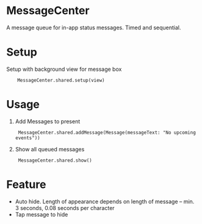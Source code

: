 MessageCenter
=============

A message queue for in-app status messages. Timed and sequential.

# Setup

Setup with background view for message box

	    MessageCenter.shared.setup(view)
        
# Usage

1. Add Messages to present

	    MessageCenter.shared.addMessage(Message(messageText: "No upcoming events"))
	
	
2. Show all queued messages

	    MessageCenter.shared.show()
	
# Feature

* Auto hide. Length of appearance depends on length of message – min. 3 seconds, 0.08 seconds per character
* Tap message to hide